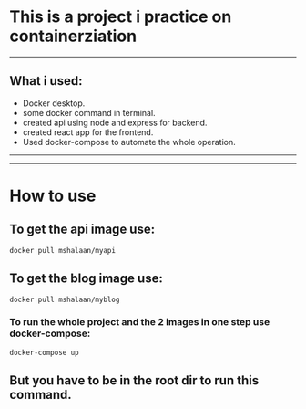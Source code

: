 # This is a project i practice on containerziation

---

## What i used:

- Docker desktop.
- some docker command in terminal.
- created api using node and express for backend.
- created react app for the frontend.
- Used docker-compose to automate the whole operation.

---

--- 
# How to use
## To get the api image use:
```
docker pull mshalaan/myapi 
```

## To get the blog image use:
```
docker pull mshalaan/myblog
```

### To run the whole project and the 2 images in one step use docker-compose:
```
docker-compose up
```
## But you have to be in the root dir to run this command.
